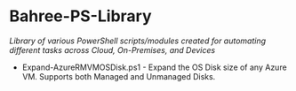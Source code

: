 # Bahree-PS-Library

_*Library of various PowerShell scripts/modules created for automating different tasks across Cloud, On-Premises, and Devices*_

- Expand-AzureRMVMOSDisk.ps1 - Expand the OS Disk size of any Azure VM. Supports both Managed and Unmanaged Disks.